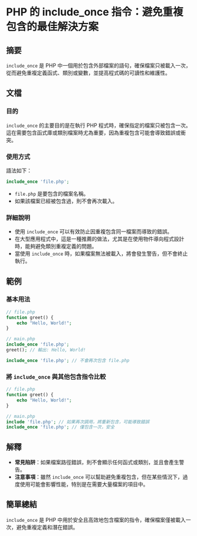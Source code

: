 <!--
Meta Description: # PHP 的 include_once 指令：避免重複包含的最佳解決方案 ## 摘要 `include_once` 是 PHP 中一個用於包含外部檔案的語句，確保檔案只被載入一次，從而避免重複定義函式、類別或變數，並提高程式碼的可讀性和維護性。 ## 文檔 ### 目的 `include_once...
Meta Keywords: php, include_once, file, greet, hello
-->

# PHP 的 include_once 指令：避免重複包含的最佳解決方案

## 摘要
`include_once` 是 PHP 中一個用於包含外部檔案的語句，確保檔案只被載入一次，從而避免重複定義函式、類別或變數，並提高程式碼的可讀性和維護性。

## 文檔
### 目的
`include_once` 的主要目的是在執行 PHP 程式時，確保指定的檔案只被包含一次。這在需要包含函式庫或類別檔案時尤為重要，因為重複包含可能會導致錯誤或衝突。

### 使用方式
語法如下：
```php
include_once 'file.php';
```
- `file.php` 是要包含的檔案名稱。
- 如果該檔案已經被包含過，則不會再次載入。

### 詳細說明
- 使用 `include_once` 可以有效防止因重複包含同一檔案而導致的錯誤。
- 在大型應用程式中，這是一種推薦的做法，尤其是在使用物件導向程式設計時，能夠避免類別重複定義的問題。
- 當使用 `include_once` 時，如果檔案無法被載入，將會發生警告，但不會終止執行。

## 範例
### 基本用法
```php
// file.php
function greet() {
    echo "Hello, World!";
}

// main.php
include_once 'file.php';
greet(); // 輸出: Hello, World!

include_once 'file.php'; // 不會再次包含 file.php
```

### 將 `include_once` 與其他包含指令比較
```php
// file.php
function greet() {
    echo "Hello, World!";
}

// main.php
include 'file.php'; // 如果再次調用，將重新包含，可能導致錯誤
include_once 'file.php'; // 僅包含一次，安全
```

## 解釋
- **常見陷阱**：如果檔案路徑錯誤，則不會顯示任何函式或類別，並且會產生警告。
- **注意事項**：雖然 `include_once` 可以幫助避免重複包含，但在某些情況下，過度使用可能會影響性能，特別是在需要大量檔案的項目中。

## 簡單總結
`include_once` 是 PHP 中用於安全且高效地包含檔案的指令，確保檔案僅被載入一次，避免重複定義和潛在錯誤。